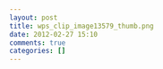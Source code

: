 ```yaml
---
layout: post
title: wps_clip_image13579_thumb.png
date: 2012-02-27 15:10
comments: true
categories: []
---
```


